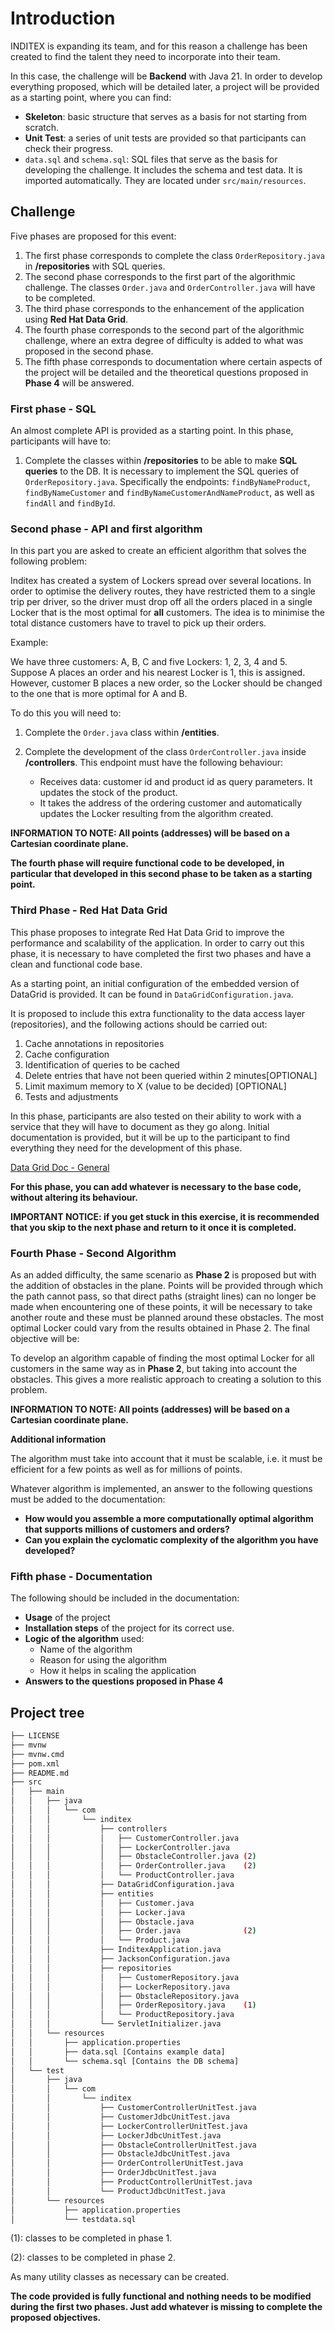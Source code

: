 # Introduction

INDITEX is expanding its team, and for this reason a challenge has been created to find the talent they need to incorporate into their team.

In this case, the challenge will be **Backend** with Java 21. In order to develop everything proposed, which will be detailed later, a project will be provided as a starting point, where you can find:

- **Skeleton**: basic structure that serves as a basis for not starting from scratch. 
- **Unit Test**: a series of unit tests are provided so that participants can check their progress.
- `data.sql` and `schema.sql`: SQL files that serve as the basis for developing the challenge. It includes the schema and test data. It is imported automatically. They are located under `src/main/resources`.

## **Challenge**

Five phases are proposed for this event:

1. The first phase corresponds to complete the class `OrderRepository.java` in **/repositories** with SQL queries.
2. The second phase corresponds to the first part of the algorithmic challenge. The classes `Order.java` and `OrderController.java` will have to be completed.
3. The third phase corresponds to the enhancement of the application using **Red Hat Data Grid**.
4. The fourth phase corresponds to the second part of the algorithmic challenge, where an extra degree of difficulty is added to what was proposed in the second phase.
5. The fifth phase corresponds to documentation where certain aspects of the project will be detailed and the theoretical questions proposed in **Phase 4** will be answered.

### **First phase - SQL**

An almost complete API is provided as a starting point.
In this phase, participants will have to:

1. Complete the classes within **/repositories** to be able to make **SQL queries** to the DB. It is necessary to implement the SQL queries of `OrderRepository.java`. Specifically the endpoints: `findByNameProduct`, `findByNameCustomer` and `findByNameCustomerAndNameProduct`, as well as `findAll` and `findById`.

### **Second phase - API and first algorithm**

In this part you are asked to create an efficient algorithm that solves the following problem:

Inditex has created a system of Lockers spread over several locations. In order to optimise the delivery routes, they have restricted them to a single trip per driver, so the driver must drop off all the orders placed in a single Locker that is the most optimal for **all** customers. The idea is to minimise the total distance customers have to travel to pick up their orders.

Example:

We have three customers: A, B, C and five Lockers: 1, 2, 3, 4 and 5. Suppose A places an order and his nearest Locker is 1, this is assigned. However, customer B places a new order, so the Locker should be changed to the one that is more optimal for A and B.

To do this you will need to:

1. Complete the `Order.java` class within **/entities**.
2. Complete the development of the class `OrderController.java` inside **/controllers**. This endpoint must have the following behaviour:

	- Receives data: customer id and product id as query parameters. It updates the stock of the product.
	- It takes the address of the ordering customer and automatically updates the Locker resulting from the algorithm created.

**INFORMATION TO NOTE: All points (addresses) will be based on a Cartesian coordinate plane.**

**The fourth phase will require functional code to be developed, in particular that developed in this second phase to be taken as a starting point.**

### Third Phase - Red Hat Data Grid

This phase proposes to integrate Red Hat Data Grid to improve the performance and scalability of the application. In order to carry out this phase, it is necessary to have completed the first two phases and have a clean and functional code base.

As a starting point, an initial configuration of the embedded version of DataGrid is provided. It can be found in `DataGridConfiguration.java`.

It is proposed to include this extra functionality to the data access layer (repositories), and the following actions should be carried out:

1. Cache annotations in repositories
2. Cache configuration
3. Identification of queries to be cached
4. Delete entries that have not been queried within 2 minutes[OPTIONAL]
5. Limit maximum memory to X (value to be decided) [OPTIONAL]
6. Tests and adjustments

In this phase, participants are also tested on their ability to work with a service that they will have to document as they go along. Initial documentation is provided, but it will be up to the participant to find everything they need for the development of this phase.

[Data Grid Doc - General](https://access.redhat.com/documentation/es-es/red_hat_data_grid/8.4/html-single/data_grid_spring_boot_starter/index)

**For this phase, you can add whatever is necessary to the base code, without altering its behaviour.**

**IMPORTANT NOTICE: if you get stuck in this exercise, it is recommended that you skip to the next phase and return to it once it is completed.**

### Fourth Phase - Second Algorithm

As an added difficulty, the same scenario as **Phase 2** is proposed but with the addition of obstacles in the plane. Points will be provided through which the path cannot pass, so that direct paths (straight lines) can no longer be made when encountering one of these points, it will be necessary to take another route and these must be planned around these obstacles. The most optimal Locker could vary from the results obtained in Phase 2. The final objective will be:

To develop an algorithm capable of finding the most optimal Locker for all customers in the same way as in **Phase 2**, but taking into account the obstacles. This gives a more realistic approach to creating a solution to this problem.

**INFORMATION TO NOTE: All points (addresses) will be based on a Cartesian coordinate plane.**

**Additional information**

The algorithm must take into account that it must be scalable, i.e. it must be efficient for a few points as well as for millions of points.

Whatever algorithm is implemented, an answer to the following questions must be added to the documentation:

- **How would you assemble a more computationally optimal algorithm that supports millions of customers and orders?**
- **Can you explain the cyclomatic complexity of the algorithm you have developed?**

### Fifth phase - Documentation

The following should be included in the documentation:

- **Usage** of the project
- **Installation steps** of the project for its correct use.
- **Logic of the algorithm** used:
	- Name of the algorithm
	- Reason for using the algorithm
	- How it helps in scaling the application
- **Answers to the questions proposed in Phase 4**

## **Project tree**
```bash
├── LICENSE
├── mvnw
├── mvnw.cmd
├── pom.xml
├── README.md
├── src
│   ├── main
│   │   ├── java
│   │   │   └── com
│   │   │       └── inditex
│   │   │           ├── controllers
│   │   │           │   ├── CustomerController.java
│   │   │           │   ├── LockerController.java
│   │   │           │   ├── ObstacleController.java (2)
│   │   │           │   ├── OrderController.java    (2)
│   │   │           │   └── ProductController.java
│   │   │           ├── DataGridConfiguration.java
│   │   │           ├── entities
│   │   │           │   ├── Customer.java
│   │   │           │   ├── Locker.java
│   │   │           │   ├── Obstacle.java
│   │   │           │   ├── Order.java              (2)
│   │   │           │   └── Product.java
│   │   │           ├── InditexApplication.java
│   │   │           ├── JacksonConfiguration.java
│   │   │           ├── repositories
│   │   │           │   ├── CustomerRepository.java
│   │   │           │   ├── LockerRepository.java
│   │   │           │   ├── ObstacleRepository.java
│   │   │           │   ├── OrderRepository.java    (1)
│   │   │           │   └── ProductRepository.java
│   │   │           └── ServletInitializer.java
│   │   └── resources
│   │       ├── application.properties
│   │       ├── data.sql [Contains example data]
│   │       └── schema.sql [Contains the DB schema]
│   └── test
│       ├── java
│       │   └── com
│       │       └── inditex
│       │           ├── CustomerControllerUnitTest.java
│       │           ├── CustomerJdbcUnitTest.java
│       │           ├── LockerControllerUnitTest.java
│       │           ├── LockerJdbcUnitTest.java
│       │           ├── ObstacleControllerUnitTest.java
│       │           ├── ObstacleJdbcUnitTest.java
│       │           ├── OrderControllerUnitTest.java
│       │           ├── OrderJdbcUnitTest.java
│       │           ├── ProductControllerUnitTest.java
│       │           └── ProductJdbcUnitTest.java
│       └── resources
│           ├── application.properties
│           └── testdata.sql
```

(1): classes to be completed in phase 1.

(2): classes to be completed in phase 2.

As many utility classes as necessary can be created.

**The code provided is fully functional and nothing needs to be modified during the first two phases. Just add whatever is missing to complete the proposed objectives.**